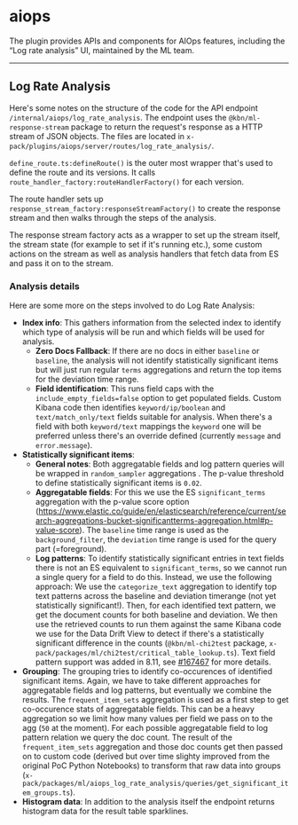 # aiops

The plugin provides APIs and components for AIOps features, including the “Log rate analysis” UI, maintained by the ML team.

---

## Log Rate Analysis

Here's some notes on the structure of the code for the API endpoint `/internal/aiops/log_rate_analysis`. The endpoint uses the `@kbn/ml-response-stream` package to return the request's response as a HTTP stream of JSON objects. The files are located in `x-pack/plugins/aiops/server/routes/log_rate_analysis/`.

`define_route.ts:defineRoute()` is the outer most wrapper that's used to define the route and its versions. It calls `route_handler_factory:routeHandlerFactory()` for each version.

The route handler sets up `response_stream_factory:responseStreamFactory()` to create the response stream and then walks through the steps of the analysis.

The response stream factory acts as a wrapper to set up the stream itself, the stream state (for example to set if it's running etc.), some custom actions on the stream as well as analysis handlers that fetch data from ES and pass it on to the stream.

### Analysis details

Here are some more on the steps involved to do Log Rate Analysis:

- **Index info**: This gathers information from the selected index to identify which type of analysis will be run and which fields will be used for analysis.
  - **Zero Docs Fallback**: If there are no docs in either `baseline` or `baseline`, the analysis will not identify statistically significant items but will just run regular `terms` aggregations and return the top items for the deviation time range.
  - **Field identification**: This runs field caps with the `include_empty_fields=false` option to get populated fields. Custom Kibana code then identifies `keyword/ip/boolean` and `text/match_only/text` fields suitable for analysis. When there's a field with both `keyword/text` mappings the `keyword` one will be preferred unless there's an override defined (currently `message` and `error.message`).
- **Statistically significant items**:
  - **General notes**: Both aggregatable fields and log pattern queries will be wrapped in `random_sampler` aggregations . The p-value threshold to define statistically significant items is `0.02`.
  - **Aggregatable fields**: For this we use the ES `significant_terms` aggregation with the p-value score option (https://www.elastic.co/guide/en/elasticsearch/reference/current/search-aggregations-bucket-significantterms-aggregation.html#p-value-score). The `baseline` time range is used as the `background_filter`, the `deviation` time range is used for the query part (=foreground).
  - **Log patterns**: To identify statistically significant entries in text fields there is not an ES equivalent to `significant_terms`, so we cannot run a single query for a field to do this. Instead, we use the following approach: We use the `categorize_text` aggregation to identify top text patterns across the baseline and deviation timerange (not yet statistically significant!). Then, for each identified text pattern, we get the document counts for both baseline and deviation. We then use the retrieved counts to run them against the same Kibana code we use for the Data Drift View to detect if there's a statistically significant difference in the counts (`@kbn/ml-chi2test` package, `x-pack/packages/ml/chi2test/critical_table_lookup.ts`). Text field pattern support was added in 8.11, see [#167467](https://github.com/elastic/kibana/issues/167467) for more details.
- **Grouping**: The grouping tries to identify co-occurences of identified significant items. Again, we have to take different approaches for aggregatable fields and log patterns, but eventually we combine the results. The `frequent_item_sets` aggregation is used as a first step to get co-occurence stats of aggregatable fields. This can be a heavy aggregation so we limit how many values per field we pass on to the agg (`50` at the moment). For each possible aggregatable field to log pattern relation we query the doc count. The result of the `frequent_item_sets` aggregation and those doc counts get then passed on to custom code (derived but over time slighty improved from the original PoC Python Notebooks) to transform that raw data into groups (`x-pack/packages/ml/aiops_log_rate_analysis/queries/get_significant_item_groups.ts`).
- **Histogram data**: In addition to the analysis itself the endpoint returns histogram data for the result table sparklines.
